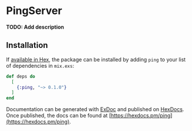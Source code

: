 # PingServer

**TODO: Add description**

## Installation

If [available in Hex](https://hex.pm/docs/publish), the package can be installed
by adding `ping` to your list of dependencies in `mix.exs`:

```elixir
def deps do
  [
    {:ping, "~> 0.1.0"}
  ]
end
```

Documentation can be generated with [ExDoc](https://github.com/elixir-lang/ex_doc)
and published on [HexDocs](https://hexdocs.pm). Once published, the docs can
be found at [https://hexdocs.pm/ping](https://hexdocs.pm/ping).

